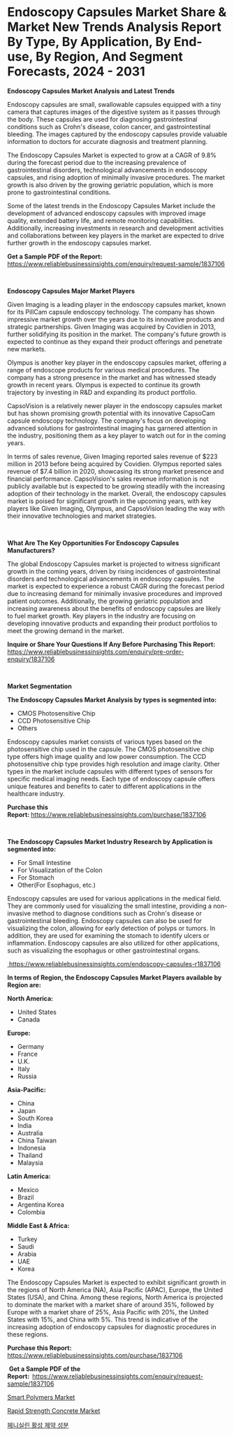 <p><h1>Endoscopy Capsules Market Share & Market New Trends Analysis Report By Type, By Application, By End-use, By Region, And Segment Forecasts, 2024 - 2031</h1></p><p><strong>Endoscopy Capsules Market Analysis and Latest Trends</strong></p>
<p><p>Endoscopy capsules are small, swallowable capsules equipped with a tiny camera that captures images of the digestive system as it passes through the body. These capsules are used for diagnosing gastrointestinal conditions such as Crohn's disease, colon cancer, and gastrointestinal bleeding. The images captured by the endoscopy capsules provide valuable information to doctors for accurate diagnosis and treatment planning.</p><p>The Endoscopy Capsules Market is expected to grow at a CAGR of 9.8% during the forecast period due to the increasing prevalence of gastrointestinal disorders, technological advancements in endoscopy capsules, and rising adoption of minimally invasive procedures. The market growth is also driven by the growing geriatric population, which is more prone to gastrointestinal conditions.</p><p>Some of the latest trends in the Endoscopy Capsules Market include the development of advanced endoscopy capsules with improved image quality, extended battery life, and remote monitoring capabilities. Additionally, increasing investments in research and development activities and collaborations between key players in the market are expected to drive further growth in the endoscopy capsules market.</p></p>
<p><strong>Get a Sample PDF of the Report:&nbsp;</strong> <a href="https://www.reliablebusinessinsights.com/enquiry/request-sample/1837106">https://www.reliablebusinessinsights.com/enquiry/request-sample/1837106</a></p>
<p>&nbsp;</p>
<p><strong>Endoscopy Capsules Major Market Players</strong></p>
<p><p>Given Imaging is a leading player in the endoscopy capsules market, known for its PillCam capsule endoscopy technology. The company has shown impressive market growth over the years due to its innovative products and strategic partnerships. Given Imaging was acquired by Covidien in 2013, further solidifying its position in the market. The company's future growth is expected to continue as they expand their product offerings and penetrate new markets.</p><p>Olympus is another key player in the endoscopy capsules market, offering a range of endoscope products for various medical procedures. The company has a strong presence in the market and has witnessed steady growth in recent years. Olympus is expected to continue its growth trajectory by investing in R&D and expanding its product portfolio.</p><p>CapsoVision is a relatively newer player in the endoscopy capsules market but has shown promising growth potential with its innovative CapsoCam capsule endoscopy technology. The company's focus on developing advanced solutions for gastrointestinal imaging has garnered attention in the industry, positioning them as a key player to watch out for in the coming years.</p><p>In terms of sales revenue, Given Imaging reported sales revenue of $223 million in 2013 before being acquired by Covidien. Olympus reported sales revenue of $7.4 billion in 2020, showcasing its strong market presence and financial performance. CapsoVision's sales revenue information is not publicly available but is expected to be growing steadily with the increasing adoption of their technology in the market. Overall, the endoscopy capsules market is poised for significant growth in the upcoming years, with key players like Given Imaging, Olympus, and CapsoVision leading the way with their innovative technologies and market strategies.</p></p>
<p>&nbsp;</p>
<p><strong>What Are The Key Opportunities For Endoscopy Capsules Manufacturers?</strong></p>
<p><p>The global Endoscopy Capsules market is projected to witness significant growth in the coming years, driven by rising incidences of gastrointestinal disorders and technological advancements in endoscopy capsules. The market is expected to experience a robust CAGR during the forecast period due to increasing demand for minimally invasive procedures and improved patient outcomes. Additionally, the growing geriatric population and increasing awareness about the benefits of endoscopy capsules are likely to fuel market growth. Key players in the industry are focusing on developing innovative products and expanding their product portfolios to meet the growing demand in the market.</p></p>
<p><strong>Inquire or Share Your Questions If Any Before Purchasing This Report:</strong> <a href="https://www.reliablebusinessinsights.com/enquiry/pre-order-enquiry/1837106">https://www.reliablebusinessinsights.com/enquiry/pre-order-enquiry/1837106</a></p>
<p>&nbsp;</p>
<p><strong>Market Segmentation</strong></p>
<p><strong>The Endoscopy Capsules Market Analysis by types is segmented into:</strong></p>
<p><ul><li>CMOS Photosensitive Chip</li><li>CCD Photosensitive Chip</li><li>Others</li></ul></p>
<p><p>Endoscopy capsules market consists of various types based on the photosensitive chip used in the capsule. The CMOS photosensitive chip type offers high image quality and low power consumption. The CCD photosensitive chip type provides high resolution and image clarity. Other types in the market include capsules with different types of sensors for specific medical imaging needs. Each type of endoscopy capsule offers unique features and benefits to cater to different applications in the healthcare industry.</p></p>
<p><strong>Purchase this Report:&nbsp;</strong><a href="https://www.reliablebusinessinsights.com/purchase/1837106">https://www.reliablebusinessinsights.com/purchase/1837106</a></p>
<p>&nbsp;</p>
<p><strong>The Endoscopy Capsules Market Industry Research by Application is segmented into:</strong></p>
<p><ul><li>For Small Intestine</li><li>For Visualization of the Colon</li><li>For Stomach</li><li>Other(For Esophagus, etc.)</li></ul></p>
<p><p>Endoscopy capsules are used for various applications in the medical field. They are commonly used for visualizing the small intestine, providing a non-invasive method to diagnose conditions such as Crohn's disease or gastrointestinal bleeding. Endoscopy capsules can also be used for visualizing the colon, allowing for early detection of polyps or tumors. In addition, they are used for examining the stomach to identify ulcers or inflammation. Endoscopy capsules are also utilized for other applications, such as visualizing the esophagus or other gastrointestinal organs.</p></p>
<p><a href="https://www.reliablebusinessinsights.com/endoscopy-capsules-r1837106">&nbsp;https://www.reliablebusinessinsights.com/endoscopy-capsules-r1837106</a></p>
<p><strong>In terms of Region, the Endoscopy Capsules Market Players available by Region are:</strong></p>
<p>
    <p> <strong> North America: </strong>
        <ul>
            <li>United States</li>
            <li>Canada</li>
        </ul>
        </p> 
    <p> <strong> Europe: </strong>
        <ul>
            <li>Germany</li>
            <li>France</li>
            <li>U.K.</li>
            <li>Italy</li>
            <li>Russia</li>
        </ul>
        </p> 
    <p> <strong> Asia-Pacific: </strong>
        <ul>
            <li>China</li>
            <li>Japan</li>
            <li>South Korea</li>
            <li>India</li>
            <li>Australia</li>
            <li>China Taiwan</li>
            <li>Indonesia</li>
            <li>Thailand</li>
            <li>Malaysia</li>
        </ul>
        </p> 
    <p> <strong> Latin America: </strong>
        <ul>
            <li>Mexico</li>
            <li>Brazil</li>
            <li>Argentina Korea</li>
            <li>Colombia</li>
        </ul>
        </p> 
    <p> <strong> Middle East & Africa: </strong>
        <ul>
            <li>Turkey</li>
            <li>Saudi</li>
            <li>Arabia</li>
            <li>UAE</li>
            <li>Korea</li>
        </ul>
    </p>
    </p>
<p><p>The Endoscopy Capsules Market is expected to exhibit significant growth in the regions of North America (NA), Asia Pacific (APAC), Europe, the United States (USA), and China. Among these regions, North America is projected to dominate the market with a market share of around 35%, followed by Europe with a market share of 25%, Asia Pacific with 20%, the United States with 15%, and China with 5%. This trend is indicative of the increasing adoption of endoscopy capsules for diagnostic procedures in these regions.</p></p>
<p><strong>Purchase this Report: </strong><a href="https://www.reliablebusinessinsights.com/purchase/1837106">https://www.reliablebusinessinsights.com/purchase/1837106</a></p>
<p>&nbsp;<strong>Get a Sample PDF of the Report:&nbsp;&nbsp;</strong><a href="https://www.reliablebusinessinsights.com/enquiry/request-sample/1837106">https://www.reliablebusinessinsights.com/enquiry/request-sample/1837106</a></p>
<p><strong></strong></p>
<p><p><a href="https://github.com/maesanjaya8/Market-Research-Report-List-1/blob/main/smart-polymers-market.md">Smart Polymers Market</a></p><p><a href="https://github.com/bznecsdb5/Market-Research-Report-List-1/blob/main/rapid-strength-concrete-market.md">Rapid Strength Concrete Market</a></p><p><a href="https://medium.com/@kellylyncyh543964/%EA%B8%80%EB%A1%9C%EB%B2%8C-%ED%8E%98%EB%8B%88%EC%8B%A4%EB%A6%B0-%EC%9C%A0%ED%9A%A8-%EC%95%BD%EC%A0%9C-%EC%9B%90%EB%A3%8C-%EC%8B%9C%EC%9E%A5-%EB%B6%80%EB%AC%B8-%EC%9C%A0%ED%98%95-%EC%9D%91%EC%9A%A9-%EB%B6%84%EC%95%BC-%EC%8B%9C%EC%9E%A5-%EC%B0%B8%EA%B0%80%EC%9E%90-%EC%A0%84%EB%9E%B5-%EC%A7%80%EC%97%AD%EB%B3%84-%EC%84%B1%EC%9E%A5-%EC%A0%84%EB%A7%9D-%EB%B0%8F-%EB%AF%B8%EB%9E%98-%EC%98%88%EC%B8%A1-2024-2031-a1e2f1237921">페니실린 활성 제약 성분</a></p></p>